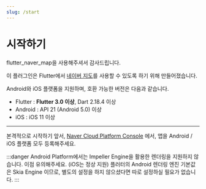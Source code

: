 ```yaml
---
slug: /start
---
```


# 시작하기

flutter_naver_map을 사용해주셔서 감사드립니다.

이 플러그인은 Flutter에서 [네이버 지도](https://www.ncloud.com/product/applicationService/maps)를 사용할 수 있도록 하기 위해 만들어졌습니다.

Android와 iOS 플랫폼을 지원하며, 호환 가능한 버전은 다음과 같습니다.

- Flutter : **Flutter 3.0 이상**, Dart 2.18.4 이상
- Android : API 21 (Android 5.0) 이상
- iOS : iOS 11 이상

---

본격적으로 시작하기 앞서, [Naver Cloud Platform Console](https://console.ncloud.com/naver-service/application) 에서, 앱을 Android / iOS
플랫폼 모두 등록해주세요.

:::danger
Android Platform에서는 Impeller Engine을 활용한 렌더링을 지원하지 않습니다. 이점 유의해주세요. (iOS는 정상 지원)
플러터의 Android 렌더링 엔진 기본값은 Skia Engine 이므로, 별도의 설정을 하지 않으셨다면 따로 설정하실 필요가 없습니다.
:::
